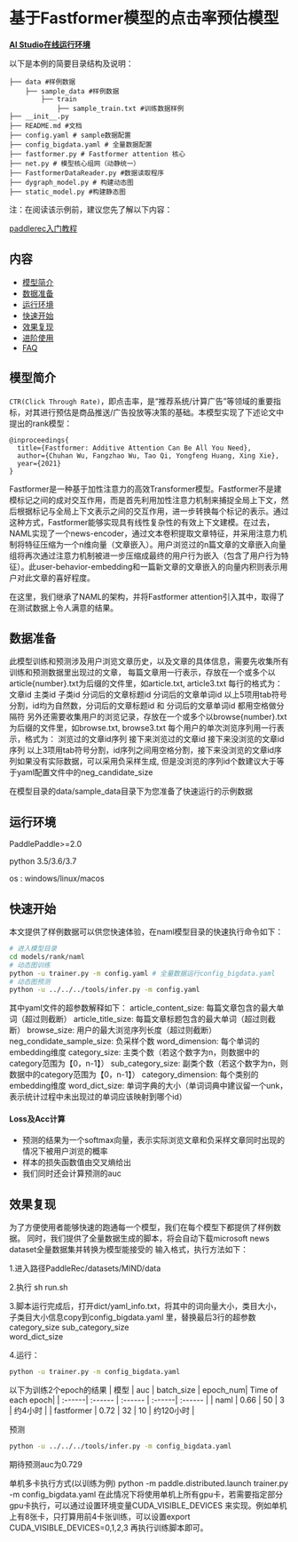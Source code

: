 # 基于Fastformer模型的点击率预估模型

**[AI Studio在线运行环境](https://aistudio.baidu.com/aistudio/projectdetail/3240529)**

以下是本例的简要目录结构及说明： 

```
├── data #样例数据
    ├── sample_data #样例数据
        ├── train
            ├── sample_train.txt #训练数据样例
├── __init__.py
├── README.md #文档
├── config.yaml # sample数据配置
├── config_bigdata.yaml # 全量数据配置
├── fastformer.py # Fastformer attention 核心
├── net.py # 模型核心组网（动静统一）
├── FastformerDataReader.py #数据读取程序
├── dygraph_model.py # 构建动态图
├── static_model.py #构建静态图
```

注：在阅读该示例前，建议您先了解以下内容：

[paddlerec入门教程](https://github.com/PaddlePaddle/PaddleRec/blob/master/README.md)

## 内容

- [模型简介](#模型简介)
- [数据准备](#数据准备)
- [运行环境](#运行环境)
- [快速开始](#快速开始)
- [效果复现](#效果复现)
- [进阶使用](#进阶使用)
- [FAQ](#FAQ)

## 模型简介
`CTR(Click Through Rate)`，即点击率，是“推荐系统/计算广告”等领域的重要指标，对其进行预估是商品推送/广告投放等决策的基础。本模型实现了下述论文中提出的rank模型：

```text
@inproceedings{
  title={Fastformer: Additive Attention Can Be All You Need},
  author={Chuhan Wu, Fangzhao Wu, Tao Qi, Yongfeng Huang, Xing Xie},
  year={2021}
}
```

Fastformer是一种基于加性注意力的高效Transformer模型。Fastformer不是建模标记之间的成对交互作用，而是首先利用加性注意力机制来捕捉全局上下文，然后根据标记与全局上下文表示之间的交互作用，进一步转换每个标记的表示。通过这种方式，Fastformer能够实现具有线性复杂性的有效上下文建模。在过去，NAML实现了一个news-encoder，通过文本卷积提取文章特征，并采用注意力机制将特征压缩为一个n维向量（文章嵌入）。用户浏览过的n篇文章的文章嵌入向量组将再次通过注意力机制被进一步压缩成最终的用户行为嵌入（包含了用户行为特征）。此user-behavior-embedding和一篇新文章的文章嵌入的向量内积则表示用户对此文章的喜好程度。

在这里，我们继承了NAML的架构，并将Fastformer attention引入其中，取得了在测试数据上令人满意的结果。


## 数据准备
此模型训练和预测涉及用户浏览文章历史，以及文章的具体信息，需要先收集所有训练和预测数据里出现过的文章，
每篇文章用一行表示，存放在一个或多个以article{number}.txt为后缀的文件里，如article.txt, article3.txt
每行的格式为：
文章id 主类id 子类id 分词后的文章标题id 分词后的文章单词id
以上5项用tab符号分割，id均为自然数，分词后的文章标题id 和 分词后的文章单词id 都用空格做分隔符
另外还需要收集用户的浏览记录，存放在一个或多个以browse{number}.txt为后缀的文件里，如browse.txt, browse3.txt
每个用户的单次浏览序列用一行表示，格式为：
浏览过的文章id序列 接下来浏览过的文章id 接下来没浏览的文章id序列
以上3项用tab符号分割，id序列之间用空格分割，接下来没浏览的文章id序列如果没有实际数据，可以采用负采样生成,
但是没浏览的序列id个数建议大于等于yaml配置文件中的neg_candidate_size

在模型目录的data/sample_data目录下为您准备了快速运行的示例数据

## 运行环境
PaddlePaddle>=2.0

python 3.5/3.6/3.7

os : windows/linux/macos 

## 快速开始
本文提供了样例数据可以供您快速体验，在naml模型目录的快速执行命令如下： 
```bash
# 进入模型目录
cd models/rank/naml 
# 动态图训练
python -u trainer.py -m config.yaml # 全量数据运行config_bigdata.yaml 
# 动态图预测
python -u ../../../tools/infer.py -m config.yaml 
```
其中yaml文件的超参数解释如下：
  article_content_size: 每篇文章包含的最大单词（超过则截断）
  article_title_size:  每篇文章标题包含的最大单词（超过则截断）
  browse_size: 用户的最大浏览序列长度（超过则截断）
  neg_condidate_sample_size: 负采样个数
  word_dimension: 每个单词的embedding维度
  category_size: 主类个数（若这个数字为n，则数据中的category范围为【0，n-1】）
  sub_category_size: 副类个数（若这个数字为n，则数据中的category范围为【0，n-1】）
  category_dimension: 每个类别的embedding维度
  word_dict_size: 单词字典的大小（单词词典中建议留一个unk，表示统计过程中未出现过的单词应该映射到哪个id）

#### Loss及Acc计算
- 预测的结果为一个softmax向量，表示实际浏览文章和负采样文章同时出现的情况下被用户浏览的概率
- 样本的损失函数值由交叉熵给出
- 我们同时还会计算预测的auc

## 效果复现
为了方便使用者能够快速的跑通每一个模型，我们在每个模型下都提供了样例数据。
同时，我们提供了全量数据生成的脚本，将会自动下载microsoft news dataset全量数据集并转换为模型能接受的
输入格式，执行方法如下：

1.进入路径PaddleRec/datasets/MIND/data

2.执行 sh run.sh

3.脚本运行完成后，打开dict/yaml_info.txt，将其中的词向量大小，类目大小，子类目大小信息copy到config_bigdata.yaml
里，替换最后3行的超参数
  category_size
  sub_category_size  
  word_dict_size

4.运行：
```bash
python -u trainer.py -m config_bigdata.yaml
```
以下为训练2个epoch的结果
| 模型 | auc | batch_size | epoch_num| Time of each epoch| 
| :------| :------ | :------ | :------| :------ | 
| naml | 0.66 | 50 | 3 | 约4小时 | 
| fastformer | 0.72 | 32 | 10 | 约120小时 | 

预测
```bash
python -u ../../../tools/infer.py -m config_bigdata.yaml
```

期待预测auc为0.729


单机多卡执行方式(以训练为例)
python -m paddle.distributed.launch trainer.py -m config_bigdata.yaml
在此情况下将使用单机上所有gpu卡，若需要指定部分gpu卡执行，可以通过设置环境变量CUDA_VISIBLE_DEVICES
来实现。例如单机上有8张卡，只打算用前4卡张训练，可以设置export CUDA_VISIBLE_DEVICES=0,1,2,3
再执行训练脚本即可。
